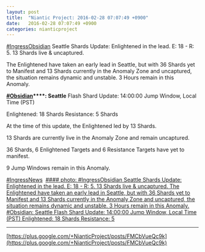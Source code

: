 ```yaml
---
layout: post
title:  "Niantic Project: 2016-02-28 07:07:49 +0900"
date:   2016-02-28 07:07:49 +0900
categories: nianticproject
---
```

[#IngressObsidian](https://plus.google.com/s/%23IngressObsidian "") Seattle Shards Update: Enlightened in the lead. E: 18 - R: 5. 13 Shards live &amp; uncaptured.

The Enlightened have taken an early lead in Seattle, but with 36 Shards yet to Manifest and 13 Shards currently in the Anomaly Zone and uncaptured, the situation remains dynamic and unstable. 3 Hours remain in this Anomaly.

**[#Obsidian](https://plus.google.com/s/%23Obsidian "")****: Seattle**
Flash Shard Update: 14:00:00 Jump Window, Local Time (PST)

Enlightened: 18 Shards
Resistance: 5 Shards

At the time of this update, the Enlightened led by 13 Shards.

13 Shards are currently live in the Anomaly Zone and remain uncaptured.

36 Shards, 6 Enlightened Targets and 6 Resistance Targets have yet to manifest.

9 Jump Windows remain in this Anomaly.

[#IngressNews](https://plus.google.com/s/%23IngressNews "") 
[#### photo: #IngressObsidian Seattle Shards Update: Enlightened in the lead. E: 18 - R: 5. 13 Shards live &amp; uncaptured.
The Enlightened have taken an early lead in Seattle, but with 36 Shards yet to Manifest and 13 Shards currently in the Anomaly Zone and uncaptured, the situation remains dynamic and unstable. 3 Hours remain in this Anomaly.
#Obsidian: Seattle
Flash Shard Update: 14:00:00 Jump Window, Local Time (PST)
Enlightened: 18 Shards
Resistance: 5](https://lh3.googleusercontent.com/-0hIoeivqnXk/VtIeMrOXHzI/AAAAAAAAi2I/NSX64d8EEdI/w600-h449/sea_m1.png "")
- - -
[https://plus.google.com/+NianticProject/posts/FMCbVueQc9k](https://plus.google.com/+NianticProject/posts/FMCbVueQc9k)
